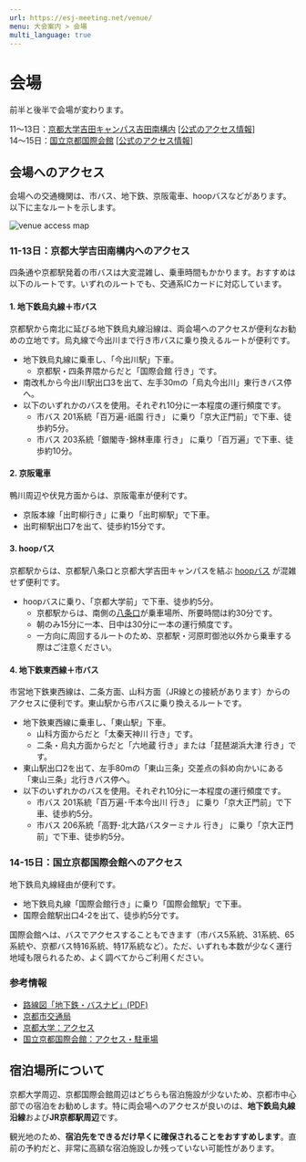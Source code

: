 ```yaml
---
url: https://esj-meeting.net/venue/
menu: 大会案内 > 会場
multi_language: true
---
```


# 会場

前半と後半で会場が変わります。

11～13日：<a href="https://maps.app.goo.gl/LHLBy3ZXNsiJq8bb6" target="_blank">京都大学吉田キャンパス吉田南構内</a> \[<a href="https://www.kyoto-u.ac.jp/access" target="_blank">公式のアクセス情報</a>\]  
14～15日：<a href="https://maps.app.goo.gl/hutdNrXRaDugNpSy7" target="_blank">国立京都国際会館</a> \[<a href="https://www.icckyoto.or.jp/access/getting_here/" target="_blank">公式のアクセス情報</a>\]

## 会場へのアクセス

会場への交通機関は、市バス、地下鉄、京阪電車、hoopバスなどがあります。以下に主なルートを示します。

![venue access map](https://edit.esj-meeting.net/wp-content/uploads/2025/09/to_venue_map.png)

### 11-13日：京都大学吉田南構内へのアクセス

四条通や京都駅発着の市バスは大変混雑し、乗車時間もかかります。おすすめは以下のルートです。いずれのルートでも、交通系ICカードに対応しています。

#### 1. 地下鉄烏丸線＋市バス

京都駅から南北に延びる地下鉄烏丸線沿線は、両会場へのアクセスが便利なお勧めの立地です。烏丸線で今出川まで行き市バスに乗り換えるルートが便利です。

- 地下鉄烏丸線に乗車し、「今出川駅」下車。
    - 京都駅・四条界隈からだと「国際会館 行き」です。
- 南改札から今出川駅出口3を出て、左手30mの「烏丸今出川」東行きバス停へ。
- 以下のいずれかのバスを使用。それぞれ10分に一本程度の運行頻度です。
    - 市バス 201系統「百万遍･祇園 行き」 に乗り「京大正門前」で下車、徒歩約5分。
    - 市バス 203系統「銀閣寺･錦林車庫 行き」 に乗り「百万遍」で下車、徒歩約10分。

#### 2. 京阪電車

鴨川周辺や伏見方面からは、京阪電車が便利です。

- 京阪本線「出町柳行き」に乗り「出町柳駅」で下車。
- 出町柳駅出口7を出て、徒歩約15分です。

#### 3. **hoopバス**

京都駅からは、京都駅八条口と京都大学吉田キャンパスを結ぶ <a href="https://hoopbus.jp" target="_blank">hoopバス</a> が混雑せず便利です。

- hoopバスに乗り、「京都大学前」で下車、徒歩約5分。
    - 京都駅からは、南側の<a href="https://hoopbus.jp/place/" target="_blank">八条口</a>が乗車場所、所要時間は約30分です。
    - 朝のみ15分に一本、日中は30分に一本の運行頻度です。
    - 一方向に周回するルートのため、京都駅・河原町御池以外から乗車する際はご注意ください。

#### 4. 地下鉄東西線＋市バス

市営地下鉄東西線は、二条方面、山科方面（JR線との接続があります）からのアクセスに便利です。東山駅から市バスに乗り換えるルートです。

- 地下鉄東西線に乗車し、「東山駅」下車。
    - 山科方面からだと「太秦天神川 行き」です。
    - 二条・烏丸方面からだと「六地蔵 行き」または「琵琶湖浜大津 行き」です。
- 東山駅出口2を出て、左手80mの「東山三条」交差点の斜め向かいにある「東山三条」北行きバス停へ。
- 以下のいずれかのバスを使用。それぞれ10分に一本程度の運行頻度です。
    - 市バス 201系統「百万遍･千本今出川 行き」 に乗り「京大正門前」で下車、徒歩約5分。
    - 市バス 206系統「高野･北大路バスターミナル 行き」 に乗り「京大正門前」で下車、徒歩約5分。

### 14-15日：国立京都国際会館へのアクセス

地下鉄烏丸線経由が便利です。

- 地下鉄烏丸線「国際会館行き」に乗り「国際会館駅」で下車。
- 国際会館駅出口4-2を出て、徒歩約5分です。

国際会館へは、バスでアクセスすることもできます（市バス5系統、31系統、65系統や、京都バス特16系統、特17系統など）。ただ、いずれも本数が少なく運行地域も限られるため、よく調べてからご利用ください。

### 参考情報

- <a href="https://www.city.kyoto.lg.jp/kotsu/cmsfiles/contents/0000019/19770/JPN202503(map)WEB.pdf" target="_blank">路線図「地下鉄・バスナビ」(PDF)</a>
- <a href="https://www.city.kyoto.lg.jp/kotsu/index.html" target="_blank">京都市交通局</a>
- <a href="https://www.kyoto-u.ac.jp/access" target="_blank">京都大学：アクセス</a>
- <a href="https://www.icckyoto.or.jp/access/getting_here/" target="_blank">国立京都国際会館：アクセス・駐車場</a>

## 宿泊場所について

京都大学周辺、京都国際会館周辺はどちらも宿泊施設が少ないため、京都市中心部での宿泊をお勧めします。特に両会場へのアクセスが良いのは、**地下鉄烏丸線沿線**および**JR京都駅周辺**です。

観光地のため、**宿泊先をできるだけ早くに確保されることをおすすめします**。直前の予約だと、非常に高額な宿泊施設しか残っていない可能性があります。
